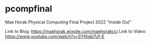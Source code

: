 # pcompfinal

Mae Horak Physical Computing Final Project 2022
"Inside Out"

Link to Blog: https://maehorak.wixsite.com/maehorakcci
Link to Video: https://www.youtube.com/watch?v=SYf4gb7Uf-E
